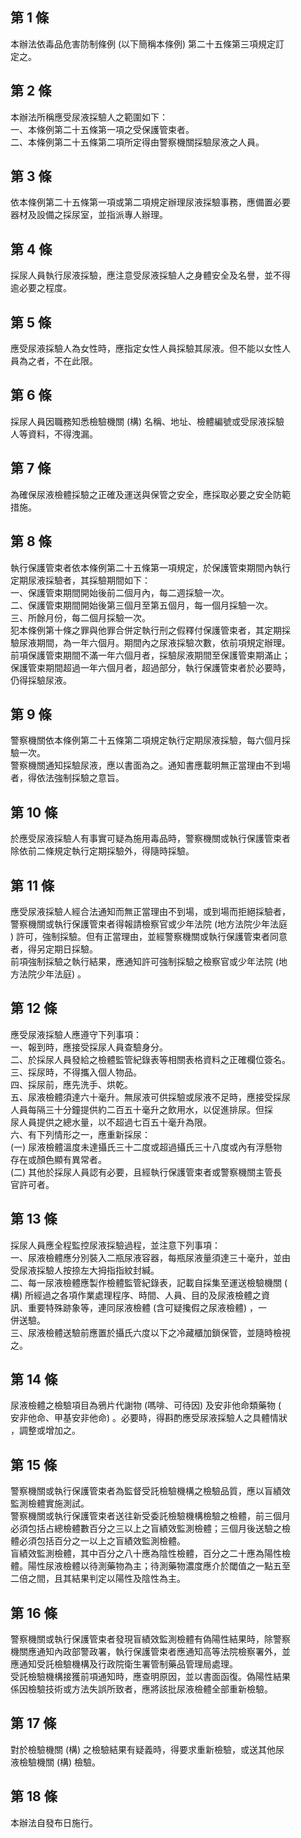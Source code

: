 第 1 條
-------
本辦法依毒品危害防制條例 (以下簡稱本條例) 第二十五條第三項規定訂  
定之。

第 2 條
-------
本辦法所稱應受尿液採驗人之範圍如下：  
一、本條例第二十五條第一項之受保護管束者。  
二、本條例第二十五條第二項所定得由警察機關採驗尿液之人員。

第 3 條
-------
依本條例第二十五條第一項或第二項規定辦理尿液採驗事務，應備置必要  
器材及設備之採尿室，並指派專人辦理。

第 4 條
-------
採尿人員執行尿液採驗，應注意受尿液採驗人之身體安全及名譽，並不得  
逾必要之程度。

第 5 條
-------
應受尿液採驗人為女性時，應指定女性人員採驗其尿液。但不能以女性人  
員為之者，不在此限。

第 6 條
-------
採尿人員因職務知悉檢驗機關 (構) 名稱、地址、檢體編號或受尿液採驗  
人等資料，不得洩漏。

第 7 條
-------
為確保尿液檢體採驗之正確及運送與保管之安全，應採取必要之安全防範  
措施。

第 8 條
-------
執行保護管束者依本條例第二十五條第一項規定，於保護管束期間內執行  
定期尿液採驗者，其採驗期間如下：  
一、保護管束期間開始後前二個月內，每二週採驗一次。  
二、保護管束期間開始後第三個月至第五個月，每一個月採驗一次。  
三、所餘月份，每二個月採驗一次。  
犯本條例第十條之罪與他罪合併定執行刑之假釋付保護管束者，其定期採  
驗尿液期間，為一年六個月。期間內之尿液採驗次數，依前項規定辦理。  
前項保護管束期間不滿一年六個月者，採驗尿液期間至保護管束期滿止；  
保護管束期間超過一年六個月者，超過部分，執行保護管束者於必要時，  
仍得採驗尿液。

第 9 條
-------
警察機關依本條例第二十五條第二項規定執行定期尿液採驗，每六個月採  
驗一次。  
警察機關通知採驗尿液，應以書面為之。通知書應載明無正當理由不到場  
者，得依法強制採驗之意旨。

第 10 條
--------
於應受尿液採驗人有事實可疑為施用毒品時，警察機關或執行保護管束者  
除依前二條規定執行定期採驗外，得隨時採驗。

第 11 條
--------
應受尿液採驗人經合法通知而無正當理由不到場，或到場而拒絕採驗者，  
警察機關或執行保護管束者得報請檢察官或少年法院 (地方法院少年法庭  
) 許可，強制採驗。但有正當理由，並經警察機關或執行保護管束者同意  
者，得另定期日採驗。  
前項強制採驗之執行結果，應通知許可強制採驗之檢察官或少年法院 (地  
方法院少年法庭) 。

第 12 條
--------
應受尿液採驗人應遵守下列事項：  
一、報到時，應接受採尿人員查驗身分。  
二、於採尿人員發給之檢體監管紀錄表等相關表格資料之正確欄位簽名。  
三、採尿時，不得攜入個人物品。  
四、採尿前，應先洗手、烘乾。  
五、尿液檢體須達六十毫升。無尿液可供採驗或尿液不足時，應接受採尿  
    人員每隔三十分鐘提供約二百五十毫升之飲用水，以促進排尿。但採  
    尿人員提供之總水量，以不超過七百五十毫升為限。  
六、有下列情形之一，應重新採尿：  
 (一) 尿液檢體溫度未達攝氏三十二度或超過攝氏三十八度或內有浮懸物  
      存在或顏色顯有異常者。  
 (二) 其他於採尿人員認有必要，且經執行保護管束者或警察機關主管長  
      官許可者。

第 13 條
--------
採尿人員應全程監控尿液採驗過程，並注意下列事項：  
一、尿液檢體應分別裝入二瓶尿液容器，每瓶尿液量須達三十毫升，並由  
    受尿液採驗人按捺左大拇指指紋封緘。  
二、每一尿液檢體應製作檢體監管紀錄表，記載自採集至運送檢驗機關 (  
    構) 所經過之各項作業處理程序、時間、人員、目的及尿液檢體之資  
    訊、重要特殊跡象等，連同尿液檢體 (含可疑攙假之尿液檢體) ，一  
    併送驗。  
三、尿液檢體送驗前應置於攝氏六度以下之冷藏櫃加鎖保管，並隨時檢視  
    之。

第 14 條
--------
尿液檢體之檢驗項目為鴉片代謝物 (嗎啡、可待因) 及安非他命類藥物 (  
安非他命、甲基安非他命) 。必要時，得斟酌應受尿液採驗人之具體情狀  
，調整或增加之。

第 15 條
--------
警察機關或執行保護管束者為監督受託檢驗機構之檢驗品質，應以盲績效  
監測檢體實施測試。  
警察機關或執行保護管束者送往新受委託檢驗機構檢驗之檢體，前三個月  
必須包括占總檢體數百分之三以上之盲績效監測檢體；三個月後送驗之檢  
體必須包括百分之一以上之盲績效監測檢體。  
盲績效監測檢體，其中百分之八十應為陰性檢體，百分之二十應為陽性檢  
體。陽性尿液檢體以待測藥物為主；待測藥物濃度應介於閾值之一點五至  
二倍之間，且其結果判定以陽性及陰性為主。

第 16 條
--------
警察機關或執行保護管束者發現盲績效監測檢體有偽陽性結果時，除警察  
機關應通知內政部警政署，執行保護管束者應通知高等法院檢察署外，並  
應通知受託檢驗機構及行政院衛生署管制藥品管理局處理。  
受託檢驗機構接獲前項通知時，應查明原因，並以書面函復。偽陽性結果  
係因檢驗技術或方法失誤所致者，應將該批尿液檢體全部重新檢驗。

第 17 條
--------
對於檢驗機關 (構) 之檢驗結果有疑義時，得要求重新檢驗，或送其他尿  
液檢驗機關 (構) 檢驗。

第 18 條
--------
本辦法自發布日施行。

